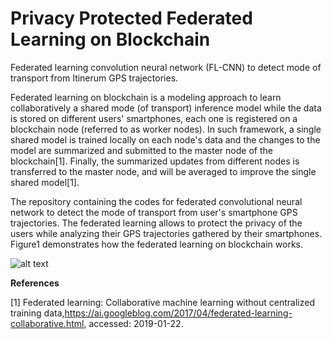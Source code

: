 # Privacy Protected Federated Learning on Blockchain
Federated learning convolution neural network (FL-CNN) to detect mode of transport from Itinerum GPS trajectories.

Federated learning on blockchain is a modeling approach to learn collaboratively a shared mode (of transport) inference model while the data is stored on different users' smartphones, each one is registered on a blockchain node (referred to as worker nodes). In such framework, a single shared model is trained locally on each node's data and the changes to the model are summarized and submitted to the master node of the blockchain[1]. Finally, the summarized updates from different nodes is transferred to the master node, and will be averaged to improve the single shared model[1].

The repository containing the codes for federated convolutional neural network to detect the mode of transport from user's smartphone GPS trajectories. The federated learning allows to protect the privacy of the users while analyzing their GPS trajectories gathered by their smartphones. Figure1 demonstrates how the federated learning on blockchain works.

![alt text](http://url/to/img.png)



**References** <br/>

[1] Federated  learning:   Collaborative  machine  learning  without  centralized  training  data,https://ai.googleblog.com/2017/04/federated-learning-collaborative.html, accessed:  2019-01-22.
